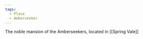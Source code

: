 ```yaml
---
tags:
  - Place
  - Amberseeker
---
```

The noble mansion of the Amberseekers, located in [[Spring Vale]]